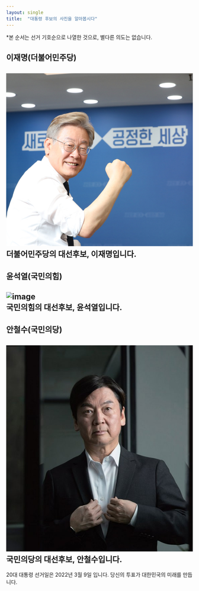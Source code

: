 ```yaml
---
layout: single
title:  "대통령 후보의 사진을 알아봅시다"
---
```




*본 순서는 선거 기호순으로 나열한 것으로, 별다른 의도는 없습니다.

## 이재명(더불어민주당)<br> 
![leejaemyung](/assets/images/jaemyung_lee.jpg)
<br>더불어민주당의 대선후보, 이재명입니다.<br>
---

## 윤석열(국민의힘)<br>
![image](https://user-images.githubusercontent.com/89628877/141423299-1fb28762-b268-4e71-8c52-853547e7a1c2.png)
<br>국민의힘의 대선후보, 윤석열입니다.<br>
---

## 안철수(국민의당)<br>
[![cheolsoo](/assets/images/cheolsoo_ahn.jpg "안철수 후보의 홈페이지입니다.")](https://ahncheolsoo.kr/)
<br>국민의당의 대선후보, 안철수입니다.<br>
---



20대 대통령 선거일은 2022년 3월 9일 입니다. 당신의 투표가 대한민국의 미래를 만듭니다.
